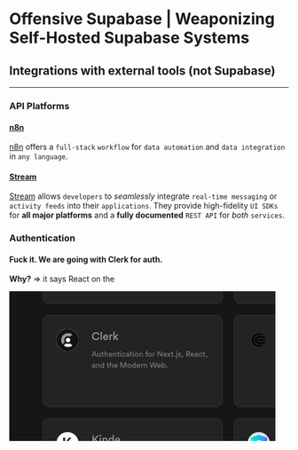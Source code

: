 # Offensive Supabase | Weaponizing Self-Hosted Supabase Systems



## Integrations with external tools (not Supabase)
---



### API Platforms

#### [n8n](https://supabase.com/partners/integrations/n8n)
[n8n](https://supabase.com/partners/integrations/n8n) offers a `full-stack` `workflow` for `data automation` and `data integration` in `any language`.

#### [Stream](https://supabase.com/partners/integrations/getstream_io)
[Stream](https://supabase.com/partners/integrations/getstream_io) allows `developers` to *seamlessly* integrate `real-time messaging` or `activity feeds` into their `applications`. 
They provide high-fidelity `UI SDKs` for **all major platforms** and a **fully documented** `REST API` for *both* `services`.




### Authentication

#### Fuck it. We are going with Clerk for auth.

**Why?** => it says React on the 

![Clerk](../../assets/clerkwhy.png)